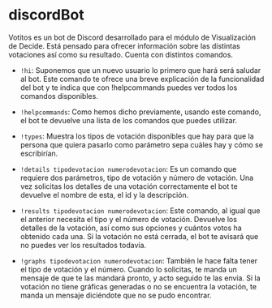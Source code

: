 # discordBot
Votitos es un bot de Discord desarrollado para el módulo de Visualización de Decide. Está pensado para ofrecer información sobre las distintas votaciones así como su resultado. 
Cuenta con distintos comandos. 

- ```!hi```: Suponemos que un nuevo usuario lo primero que hará será saludar al bot. Este comando te ofrece una breve explicación de la funcionalidad del bot y te indica que con !helpcommands puedes ver todos los comandos disponibles.

- ```!helpcommands```: Como hemos dicho previamente, usando este comando, el bot te devuelve una lista de los comandos que puedes utilizar.

- ```!types```: Muestra los tipos de votación disponibles que hay para que la persona que quiera pasarlo como parámetro sepa cuáles hay y cómo se escribirían.

- ```!details tipodevotacion numerodevotacion```: Es un comando que requiere dos parámetros, tipo de votación y número de votación. Una vez solicitas los detalles de una votación correctamente el bot te devuelve el nombre de esta, el id y la descripción.

- ```!results tipodevotacion numerodevotacion```: Este comando, al igual que el anterior necesita el tipo y el número de votación. Devuelve los detalles de la votación, así como sus opciones y cuántos votos ha obtenido cada una. Si la votación no está cerrada, el bot te avisará que no puedes ver los resultados todavía.

- ```!graphs tipodevotacion numerodevotacion```: También le hace falta tener el tipo de votación y el número. Cuando lo solicitas, te manda un mensaje de que te las mandará pronto, y acto seguido te las envía. Si la votación no tiene gráficas generadas o no se encuentra la votación, te manda un mensaje diciéndote que no se pudo encontrar.

